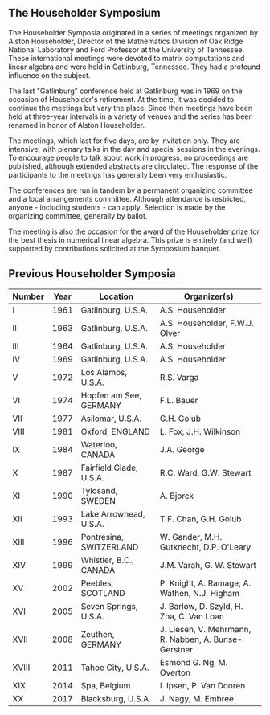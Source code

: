 
## The Householder Symposium

The Householder Symposia originated in a series of meetings organized by Alston Householder, Director of the Mathematics Division of Oak Ridge National Laboratory and Ford Professor at the University of Tennessee. These international meetings were devoted to matrix computations and linear algebra and were held in Gatlinburg, Tennessee. They had a profound influence on the subject.

The last "Gatlinburg" conference held at Gatlinburg was in 1969 on the occasion of Householder's retirement. At the time, it was decided to continue the meetings but vary the place. Since then meetings have been held at three-year intervals in a variety of venues and the series has been renamed in honor of Alston Householder.

The meetings, which last for five days, are by invitation only. They are intensive, with plenary talks in the day and special sessions in the evenings. To encourage people to talk about work in progress, no proceedings are published, although extended abstracts are circulated. The response of the participants to the meetings has generally been very enthusiastic.

The conferences are run in tandem by a permanent organizing committee and a local arrangements committee. Although attendance is restricted, anyone - including students - can apply. Selection is made by the organizing committee, generally by ballot.

The meeting is also the occasion for the award of the Householder prize for the best thesis in numerical linear algebra. This prize is entirely (and well) supported by contributions solicited at the Symposium banquet. 

## Previous Householder Symposia

| Number | Year |	Location |	Organizer(s) |
|-------|--------|---------|---------|
| I |	1961 |	Gatlinburg, U.S.A. |	A.S. Householder |
| II |	1963 |	Gatlinburg, U.S.A. |	A.S. Householder, F.W.J. Olver |
| III |	1964 |	Gatlinburg, U.S.A. |	A.S. Householder |
| IV |	1969 |	Gatlinburg, U.S.A. |	A.S. Householder |
| V |	1972 |	Los Alamos, U.S.A. |	R.S. Varga |
| VI |	1974 |	Hopfen am See, GERMANY |	F.L. Bauer |
| VII |	1977 |	Asilomar, U.S.A. |	G.H. Golub |
| VIII |	1981 |	Oxford, ENGLAND |	L. Fox, J.H. Wilkinson |
| IX |	1984 |	Waterloo, CANADA |	J.A. George |
| X |	1987 |	Fairfield Glade, U.S.A. |	R.C. Ward, G.W. Stewart |
| XI |	1990 |	Tylosand, SWEDEN |	A. Bjorck |
| XII |	1993 |	Lake Arrowhead, U.S.A. |	T.F. Chan, G.H. Golub |
| XIII |	1996 |	Pontresina, SWITZERLAND |	W. Gander, M.H. Gutknecht, D.P. O'Leary |
| XIV |	1999 |	Whistler, B.C., CANADA |	J.M. Varah, G. W. Stewart |
| XV |	2002 |	Peebles, SCOTLAND |	P. Knight, A. Ramage, A. Wathen, N.J. Higham |
| XVI |	2005 |	Seven Springs, U.S.A. |	J. Barlow, D. Szyld, H. Zha, C. Van Loan |
| XVII |	2008 |	Zeuthen, GERMANY |	J. Liesen, V. Mehrmann, R. Nabben, A. Bunse-Gerstner |
| XVIII |	2011 |	Tahoe City, U.S.A. |	Esmond G. Ng, M. Overton |
| XIX |	2014 |	Spa, Belgium |	I. Ipsen, P. Van Dooren |
| XX |	2017 |	Blacksburg, U.S.A. |	J. Nagy, M. Embree |
